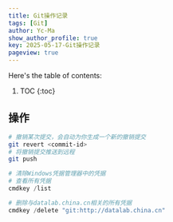 ```yaml
---
title: Git操作记录
tags: [Git]
author: Yc-Ma
show_author_profile: true
key: 2025-05-17-Git操作记录
pageview: true
---
```


Here's the table of contents:
1. TOC
{:toc}


## 操作

```bash
# 撤销某次提交，会自动为你生成一个新的撤销提交
git revert <commit-id>
# 将撤销提交推送到远程
git push
```

```powershell
# 清除Windows凭据管理器中的凭据
# 查看所有凭据
cmdkey /list

# 删除与datalab.china.cn相关的所有凭据
cmdkey /delete "git:http://datalab.china.cn"
```
